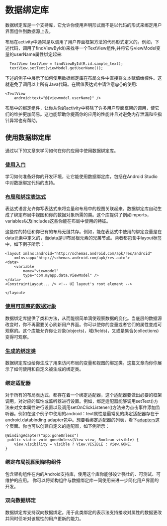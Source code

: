 
# 数据绑定库 

数据绑定库是一个支持库，它允许你使用声明形式而不是以代码的形式来绑定用户界面组件到数据源上去。

布局在activity中通常是以调用了用户界面框架方法的代码形式定义的。例如，下述代码，调用了findViewById()来找寻一个TextView组件,并将它与viewModel变量的userName属性绑定起来:

      TextView textView = findViewById(R.id.sample_text);
      textView.setText(viewModel.getUserName());

下述的例子中展示了如何使用数据绑定库在布局文件中直接将文本赋值给控件。这就避免了调用以上所有Java代码。在赋值表达式中请注意@{}的使用:


    <TextView
        android:text="@{viewmodel.userName}" />
        
布局中的绑定组件，让你从你的activity中移除了许多用户界面框架的调用，使它们的维护更加简易。这也能帮助你提高你的应用的性能并且对避免内存泄漏和空指针异常也有帮助。    
   
## 使用数据绑定库

通过以下的文章来学习如何在你的应用中使用数据绑定库。

### [使用入门](https://github.com/jinyulei0710/kaixue-docs/blob/master/JetPack/DataBinding/%E5%AE%98%E6%96%B9%E6%95%99%E7%A8%8B%E7%BF%BB%E8%AF%91/%E4%BD%BF%E7%94%A8%E5%85%A5%E9%97%A8.md)

学习如何准备好你的开发环境，让它能使用数据绑定库，包括在Android Studio中对数据绑定代码的支持。

### [布局和绑定表达式](https://github.com/jinyulei0710/kaixue-docs/blob/master/JetPack/DataBinding/%E5%AE%98%E6%96%B9%E6%95%99%E7%A8%8B%E7%BF%BB%E8%AF%91/%E5%B8%83%E5%B1%80%E5%92%8C%E7%BB%91%E5%AE%9A%E8%A1%A8%E8%BE%BE%E5%BC%8F.md)

表达式语言允许你写表达式来将变量和布局中的视图关联起来。数据绑定库自动生成了绑定布局中视图和你的数据对象所需的类。这个库提供了例如imports，variables以及includes这些你能在布局中使用的特征。

这些库的特征和你已有的布局无缝共存。例如，能在表达式中使用的绑定变量是在data元素中定义的，而data是UI布局根元素的兄弟节点。两者都包含中layout标签中，如下例子所示：
    
    <layout xmlns:android="http://schemas.android.com/apk/res/android"
        xmlns:app="http://schemas.android.com/apk/res-auto">
    <data>
        <variable
            name="viewmodel"
            type="com.myapp.data.ViewModel" />
    </data>
    <ConstraintLayout... /> <!-- UI layout's root element -->
   
    </layout>
    
### [使用可观察的数据对象](https://github.com/jinyulei0710/kaixue-docs/blob/master/JetPack/DataBinding/%E5%AE%98%E6%96%B9%E6%95%99%E7%A8%8B%E7%BF%BB%E8%AF%91/%E4%BD%BF%E7%94%A8%E5%8F%AF%E8%A7%82%E5%AF%9F%E7%9A%84%E6%95%B0%E6%8D%AE%E5%AF%B9%E8%B1%A1.md)

数据绑定库提供了类和方法，从而能很简单滴使观察数据的变化。当底层的数据源改变时，你不再需要关心刷新用户界面。你可以使你的变量或者它们的属性变成可观察的。这个库能允许你让对象(objects)，域(fields)，又或是集合(collections)变得可观察。

### [生成的绑定类](https://github.com/jinyulei0710/kaixue-docs/blob/master/JetPack/DataBinding/%E5%AE%98%E6%96%B9%E6%95%99%E7%A8%8B%E7%BF%BB%E8%AF%91/%E7%94%9F%E6%88%90%E7%9A%84%E7%BB%91%E5%AE%9A%E7%B1%BB.md)

数据绑定库设给你生成了用来访问布局的变量和视图的绑定类。这篇文章向你你展示了如何使用和自定义被生成的绑定类。

### 绑定适配器

对于所有的布局表达式，都存在着一个绑定适配器，这个适配器要做出必要的框架调用，对对应的属性或监听器进行设置。例如，绑定适配器能够调用setText()方法来对文本属性进行设置以及调用setOnClickListener()方法来为点击事件添加监听器。例如在这个例子中使用的android：text属性是最常见的绑定适配器存在于android.databinding.adapter包中。想要看绑定适配器的列表，看下[adapters](https://android.googlesource.com/platform/frameworks/data-binding/+/studio-master-dev/extensions/baseAdapters/src/main/java/androidx/databinding/adapters)这个页面。你也可以创建自定义的适配器，如下例所示：

    @BindingAdapter("app:goneUnless")
     public static void goneUnless(View view, Boolean visible) {
        view.visibility = visible ? View.VISIBLE : View.GONE;
    }

### 绑定布局视图到架构组件

包含架构组件在内的Android支持库，使用这个库你能够设计强壮的、可测试、可维护的应用。
你可以将架构组件与数据绑定库一同使用来进一步简化用户界面的开发。

### 双向数据绑定

数据绑定库支持双向数据绑定。用于此类绑定的表示法支持接收对属性的数据更改并同时侦听对该属性的用户更新的能力。


    
    
